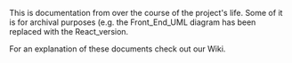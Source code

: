 This is documentation from over the course of the project's life. Some of it is for archival purposes (e.g. the Front_End_UML diagram has been replaced with the React_version.

For an explanation of these documents check out our Wiki.
